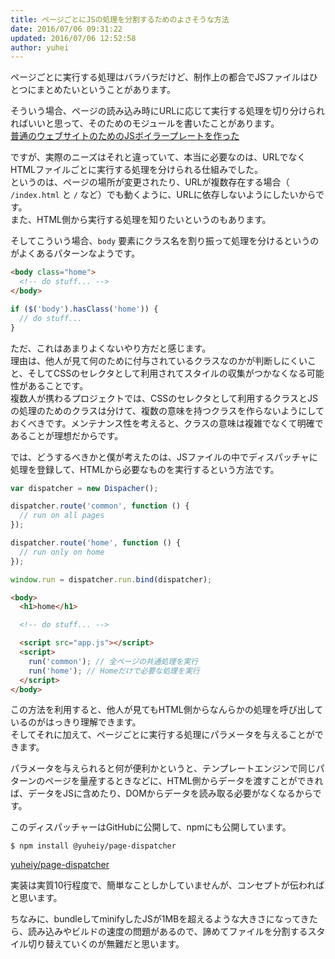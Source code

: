 ```yaml
---
title: ページごとにJSの処理を分割するためのよさそうな方法
date: 2016/07/06 09:31:22
updated: 2016/07/06 12:52:58
author: yuhei
---
```

ページごとに実行する処理はバラバラだけど、制作上の都合でJSファイルはひとつにまとめたいということがあります。

<!-- more -->

そういう場合、ページの読み込み時にURLに応じて実行する処理を切り分けられればいいと思って、そのためのモジュールを書いたことがあります。  
[普通のウェブサイトのためのJSボイラープレートを作った](http://yuheiy.hatenablog.com/entry/2016/03/26/092157)

ですが、実際のニーズはそれと違っていて、本当に必要なのは、URLでなくHTMLファイルごとに実行する処理を分けられる仕組みでした。  
というのは、ページの場所が変更されたり、URLが複数存在する場合（ `/index.html` と `/` など）でも動くように、URLに依存しないようにしたいからです。  
また、HTML側から実行する処理を知りたいというのもあります。

そしてこういう場合、`body` 要素にクラス名を割り振って処理を分けるというのがよくあるパターンなようです。

```html
<body class="home">
  <!-- do stuff... -->
</body>
```

```javascript
if ($('body').hasClass('home')) {
  // do stuff...
}
```

ただ、これはあまりよくないやり方だと感じます。  
理由は、他人が見て何のために付与されているクラスなのかが判断しにくいこと、そしてCSSのセレクタとして利用されてスタイルの収集がつかなくなる可能性があることです。  
複数人が携わるプロジェクトでは、CSSのセレクタとして利用するクラスとJSの処理のためのクラスは分けて、複数の意味を持つクラスを作らないようにしておくべきです。メンテナンス性を考えると、クラスの意味は複雑でなくて明確であることが理想だからです。

では、どうするべきかと僕が考えたのは、JSファイルの中でディスパッチャに処理を登録して、HTMLから必要なものを実行するという方法です。

```javascript
var dispatcher = new Dispacher();

dispatcher.route('common', function () {
  // run on all pages
});

dispatcher.route('home', function () {
  // run only on home
});

window.run = dispatcher.run.bind(dispatcher);
```

```html
<body>
  <h1>home</h1>

  <!-- do stuff... -->

  <script src="app.js"></script>
  <script>
    run('common'); // 全ページの共通処理を実行
    run('home'); // Homeだけで必要な処理を実行
  </script>
</body>
```

この方法を利用すると、他人が見てもHTML側からなんらかの処理を呼び出しているのがはっきり理解できます。  
そしてそれに加えて、ページごとに実行する処理にパラメータを与えることができます。

パラメータを与えられると何が便利かというと、テンプレートエンジンで同じパターンのページを量産するときなどに、HTML側からデータを渡すことができれば、データをJSに含めたり、DOMからデータを読み取る必要がなくなるからです。

このディスパッチャーはGitHubに公開して、npmにも公開しています。

```
$ npm install @yuheiy/page-dispatcher
```

[yuheiy/page-dispatcher](https://github.com/yuheiy/page-dispatcher)

実装は実質10行程度で、簡単なことしかしていませんが、コンセプトが伝わればと思います。

ちなみに、bundleしてminifyしたJSが1MBを超えるような大きさになってきたら、読み込みやビルドの速度の問題があるので、諦めてファイルを分割するスタイル切り替えていくのが無難だと思います。
